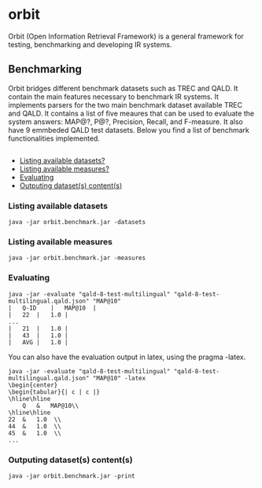 # orbit
Orbit (Open Information Retrieval Framework) is a general framework for testing, benchmarking and developing IR systems.


## Benchmarking

Orbit bridges different benchmark datasets such as TREC and QALD.
It contain the main features necessary to benchmark IR systems.
It implements parsers for the two main benchmark dataset available TREC and QALD.
It contains a list of five meaures that can be used to evaluate the system answers: MAP@?, P@?, Precision, Recall, and F-measure.
It also have 9 emmbeded QALD test datasets.
Below you find a list of benchmark functionalities implemented.

```

```


- [Listing available datasets?](https://github.com/AKSW/KBox#why-use-kbox)
- [Listing available measures?](https://github.com/AKSW/KBox#what-is-possible-to-do-with-it)
- [Evaluating](https://github.com/AKSW/KBox#how-can-i-use-kbox)
- [Outputing dataset(s) content(s)](https://github.com/AKSW/KBox#how-can-i-execute-kbox-in-command-line)

### Listing available datasets


```
java -jar orbit.benchmark.jar -datasets
```

### Listing available measures

```
java -jar orbit.benchmark.jar -measures
```

### Evaluating

```
java -jar -evaluate "qald-8-test-multilingual" "qald-8-test-multilingual.qald.json" "MAP@10"
|	Q-ID	|	MAP@10	|
|	22	|	1.0	|
...
|	21	|	1.0	|
|	43	|	1.0	|
|	AVG	|	1.0	|

```

You can also have the evaluation output in latex, using the pragma -latex.

```
java -jar -evaluate "qald-8-test-multilingual" "qald-8-test-multilingual.qald.json" "MAP@10" -latex
\begin{center}
\begin{tabular}{| c | c |}
\hline\hline
	Q	&	MAP@10\\
\hline\hline
22	&	1.0	 \\
44	&	1.0	 \\
45	&	1.0	 \\
...
```

### Outputing dataset(s) content(s)

```
java -jar orbit.benchmark.jar -print
```
